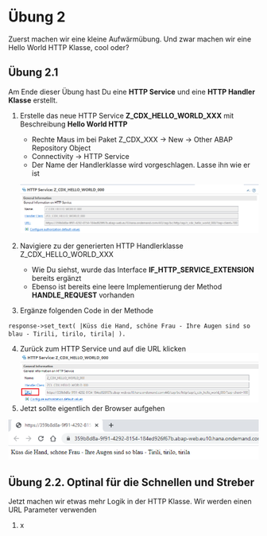 # Übung 2
Zuerst machen wir eine kleine Aufwärmübung. Und zwar machen wir eine Hello World HTTP Klasse, cool oder? 
## Übung 2.1
Am Ende dieser Übung hast Du eine **HTTP Service** und eine **HTTP Handler Klasse** erstellt.
1. Erstelle das neue HTTP Service **Z_CDX_HELLO_WORLD_XXX** mit Beschreibung **Hello World HTTP**
   - Rechte Maus im bei Paket Z_CDX_XXX -> New -> Other ABAP Repository Object
   - Connectivity -> HTTP Service
   - Der Name der Handlerklasse wird vorgeschlagen. Lasse ihn wie er ist

   ![HTTPService](images/exc_1_2.png?raw=true "HTTP Service")
2. Navigiere zu der generierten HTTP Handlerklasse Z_CDX_HELLO_WORLD_XXX
   - Wie Du siehst, wurde das Interface **IF_HTTP_SERVICE_EXTENSION** bereits ergänzt
   - Ebenso ist bereits eine leere Implementierung der Method **HANDLE_REQUEST** vorhanden
3. Ergänze folgenden Code in der Methode
```
response->set_text( |Küss die Hand, schöne Frau - Ihre Augen sind so blau - Tirili, tirilo, tirila| ).
```
4. Zurück zum HTTP Service und auf die URL klicken
   ![HTTPService](images/exc_2_2.png?raw=true "HTTP Service")
5. Jetzt sollte eigentlich der Browser aufgehen

![HTTPService](images/exc_2_3.png?raw=true "HTTP Service")

## Übung 2.2. Optinal für die Schnellen und Streber
Jetzt machen wir etwas mehr Logik in der HTTP Klasse. Wir werden einen URL Parameter verwenden
1. x 
